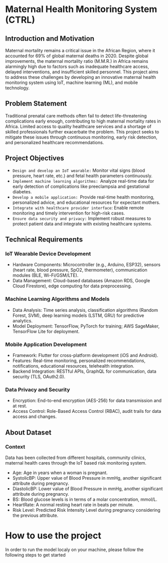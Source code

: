 # Maternal Health Monitoring System (CTRL)

## Introduction and Motivation
Maternal mortality remains a critical issue in the African Region, where it accounted for 69% of global maternal deaths in 2020. Despite global improvements, the maternal mortality ratio (M.M.R.) in Africa remains alarmingly high due to factors such as inadequate healthcare access, delayed interventions, and insufficient skilled personnel. This project aims to address these challenges by developing an innovative maternal health monitoring system using IoT, machine learning (ML), and mobile technology.


## Problem Statement
Traditional prenatal care methods often fail to detect life-threatening complications early enough, contributing to high maternal mortality rates in Africa. Limited access to quality healthcare services and a shortage of skilled professionals further exacerbate the problem. This project seeks to mitigate these issues through continuous monitoring, early risk detection, and personalized healthcare recommendations.


## Project Objectives
- `Design and develop an IoT wearable:` Monitor vital signs (blood pressure, heart rate, etc.) and fetal health parameters continuously.
- `Implement machine learning algorithms: `Analyze real-time data for early detection of complications like preeclampsia and gestational diabetes.
- `Develop a mobile application: `Provide real-time health monitoring, personalized advice, and educational resources for expectant mothers.
- `Integrate with healthcare provider interface`: Enable remote monitoring and timely intervention for high-risk cases.
- `Ensure data security and privacy:` Implement robust measures to protect patient data and integrate with existing healthcare systems.


## Technical Requirements

### IoT Wearable Device Development
- Hardware Components: Microcontroller (e.g., Arduino, ESP32), sensors (heart rate, blood pressure, SpO2, thermometer), communication modules (BLE, Wi-Fi/GSM/LTE).
- Data Management: Cloud-based databases (Amazon RDS, Google Cloud Firestore), edge computing for data preprocessing.

### Machine Learning Algorithms and Models
- Data Analysis: Time series analysis, classification algorithms (Random Forest, SVM), deep learning models (LSTM, GRU) for predictive analytics.
- Model Deployment: TensorFlow, PyTorch for training; AWS SageMaker, TensorFlow Lite for deployment.

### Mobile Application Development
- Framework: Flutter for cross-platform development (iOS and Android).
- Features: Real-time monitoring, personalized recommendations, notifications, educational resources, telehealth integration.
- Backend Integration: RESTful APIs, GraphQL for communication, data security (TLS, OAuth2.0).

### Data Privacy and Security
- Encryption: End-to-end encryption (AES-256) for data transmission and at rest.
- Access Control: Role-Based Access Control (RBAC), audit trails for data access and changes.

## About Dataset
### Context

Data has been collected from different hospitals, community clinics, maternal health cares through the IoT based risk monitoring system.

- Age: Age in years when a woman is pregnant.
- SystolicBP: Upper value of Blood Pressure in mmHg, another significant attribute during pregnancy.
- DiastolicBP: Lower value of Blood Pressure in mmHg, another significant attribute during pregnancy.
- BS: Blood glucose levels is in terms of a molar concentration, mmol/L.
- HeartRate: A normal resting heart rate in beats per minute.
- Risk Level: Predicted Risk Intensity Level during pregnancy considering the previous attribute.


# How to use the project
In order to run the model localy on your machine, please follow the following steps to get started

